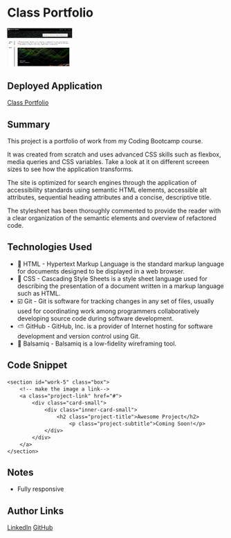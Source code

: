 # Class Portfolio
<img src="assets/images/class_portfolio.png" alt="Pic of application"
title="Class Portfolio" width="150" />

## Deployed Application
[Class Portfolio](https://darrindevs.github.io/class-portfolio/)

## Summary 
This project is a portfolio of work from my Coding Bootcamp course. 

It was created from scratch and uses advanced CSS skills such as flexbox, media queries and CSS variables. Take a look at it on different screeen sizes to see how the application transforms. 

The site is optimized for search engines through the application of accessibility standards using semantic HTML elements, accessible alt attributes, sequential heading attributes and a concise, descriptive title.

The stylesheet has been thoroughly commented to provide the reader with a clear organization of the semantic elements and overview of refactored code. 

## Technologies Used
- 🦴 HTML - Hypertext Markup Language is the standard markup language for documents designed to be displayed in a web browser.
- 👗 CSS - Cascading Style Sheets is a style sheet language used for describing the presentation of a document written in a markup language such as HTML. 
- ☑️ Git - Git is software for tracking changes in any set of files, usually used for coordinating work among programmers collaboratively developing source code during software development.
- ⛅️ GitHub - GitHub, Inc. is a provider of Internet hosting for software development and version control using Git.
- 🧩 Balsamiq - Balsamiq is a low-fidelity wireframing tool.

## Code Snippet

    <section id="work-5" class="box">
        <!-- make the image a link-->
        <a class="project-link" href="#">
            <div class="card-small">
                <div class="inner-card-small">
                    <h2 class="project-title">Awesome Project</h2>
                        <p class="project-subtitle">Coming Soon!</p>
                </div>    
            </div>
        </a>
    </section>

## Notes

- Fully responsive

## Author Links
[LinkedIn](https://www.linkedin.com/in/darrinweyers/)
[GitHub](https://github.com/darrindevs)
